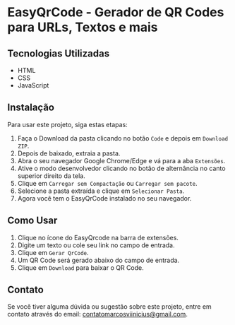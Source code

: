 # EasyQrCode - Gerador de QR Codes para URLs, Textos e mais

## Tecnologias Utilizadas

- HTML
- CSS
- JavaScript

## Instalação

Para usar este projeto, siga estas etapas:

1. Faça o Download da pasta clicando no botão `Code` e depois em `Download ZIP`.
2. Depois de baixado, extraia a pasta.
3. Abra o seu navegador Google Chrome/Edge e vá para a aba `Extensões`.
4. Ative o modo desenvolvedor clicando no botão de alternância no canto superior direito da tela.
5. Clique em `Carregar sem Compactação` ou `Carregar sem pacote`.
6. Selecione a pasta extraída e clique em `Selecionar Pasta`.
7. Agora você tem o EasyQrCode instalado no seu navegador.

## Como Usar

1. Clique no ícone do EasyQrcode na barra de extensões.
2. Digite um texto ou cole seu link no campo de entrada.
3. Clique em `Gerar QrCode`.
4. Um QR Code será gerado abaixo do campo de entrada.
5. Clique em `Download` para baixar o QR Code.

## Contato

Se você tiver alguma dúvida ou sugestão sobre este projeto, entre em contato através do email: contatomarcosviinicius@gmail.com.
